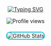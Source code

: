 <p align=center>
  <a href="https://git.io/typing-svg"><img src="https://readme-typing-svg.demolab.com?font=Fira+Code&size=15&pause=1000&color=368FF7&center=true&width=435&lines=Hi+%F0%9F%91%8B%2C+I+am+Null!;Just+a+typical+Python%2FJS+programmer.;I+love+reverse+engineering+discord+api+xd" alt="Typing SVG" /></a>
</p>
<p align=center>
  <img src="https://count.getloli.com/@rawnullbyte?name=Tips-Discord&theme=rule34&padding=7&offset=0&align=center&scale=1&pixelated=1&darkmode=auto" alt="Profile views" />
</p>
  
<div align="center" style="margin: 20px 0;">
  <img src="https://github-readme-stats.vercel.app/api?username=rawnullbyte&show_icons=true&theme=react&title_color=00bcd4&icon_color=00bcd4&bg_color=0d1117&text_color=c9d1d9&border_color=0d1117" alt="GitHub Stats" style="border: 2px solid #00bcd4; border-radius: 10px;" />
</div>

